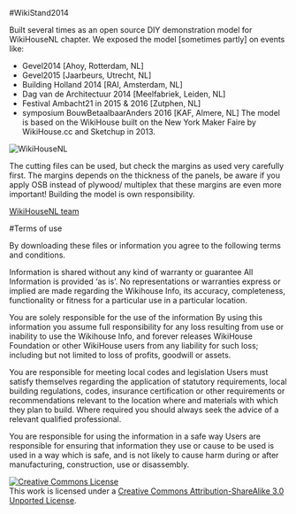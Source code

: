 #WikiStand2014

Built several times as an open source DIY demonstration model for WikiHouseNL chapter.
We exposed the model [sometimes partly] on events like:
- Gevel2014 [Ahoy, Rotterdam, NL]
- Gevel2015 [Jaarbeurs, Utrecht, NL]
- Building Holland 2014 [RAI, Amsterdam, NL]
- Dag van de Architectuur 2014 [Meelfabriek, Leiden, NL]
- Festival Ambacht21 in 2015 & 2016 [Zutphen, NL]
- symposium BouwBetaalbaarAnders 2016 [KAF, Almere, NL]
The model is based on the WikiHouse built on the New York Maker Faire by WikiHouse.cc and Sketchup in 2013.

![WikiHouseNL](https://s3-eu-central-1.amazonaws.com/centaur-wp/creativereview/prod/content/uploads/2015/10/WikiHouseNL_CC.jpg)

The cutting files can be used, but check the margins as used very carefully first.
The margins depends on the thickness of the panels, be aware if you apply OSB instead of plywood/ multiplex that these margins are even more important!
Building the model is own responsibility.

[WikiHouseNL team](http://www.hollandwikihouse.nl/)


#Terms of use

By downloading these files or information you agree to the following terms and conditions.

Information is shared without any kind of warranty or guarantee All Information is provided ‘as is’. No representations or warranties express or implied are made regarding the Wikihouse Info, its accuracy, completeness, functionality or fitness for a particular use in a particular location.

You are solely responsible for the use of the information By using this information you assume full responsibility for any loss resulting from use or inability to use the Wikihouse Info, and forever releases WikiHouse Foundation or other WikiHouse users from any liability for such loss; including but not limited to loss of profits, goodwill or assets.

You are responsible for meeting local codes and legislation Users must satisfy themselves regarding the application of statutory requirements, local building regulations, codes, insurance certification or other requirements or recommendations relevant to the location where and materials with which they plan to build. Where required you should always seek the advice of a relevant qualified professional.

You are responsible for using the information in a safe way Users are responsible for ensuring that information they use or cause to be used is used in a way which is safe, and is not likely to cause harm during or after manufacturing, construction, use or disassembly.


<a rel="license" href="http://creativecommons.org/licenses/by-sa/3.0/"><img alt="Creative Commons License" style="border-width:0" src="https://i.creativecommons.org/l/by-sa/3.0/88x31.png" /></a><br />This work is licensed under a <a rel="license" href="http://creativecommons.org/licenses/by-sa/3.0/">Creative Commons Attribution-ShareAlike 3.0 Unported License</a>.
 
